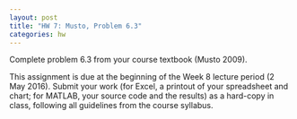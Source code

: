```yaml
---
layout: post
title: "HW 7: Musto, Problem 6.3"
categories: hw
---
```


Complete problem 6.3 from your course textbook (Musto 2009).

This assignment is due at the beginning of the Week 8 lecture period (2 May 2016).
Submit your work (for Excel, a printout of your spreadsheet and chart;
for MATLAB, your source code and the results) as a hard-copy in class,
following all guidelines from the course syllabus.
